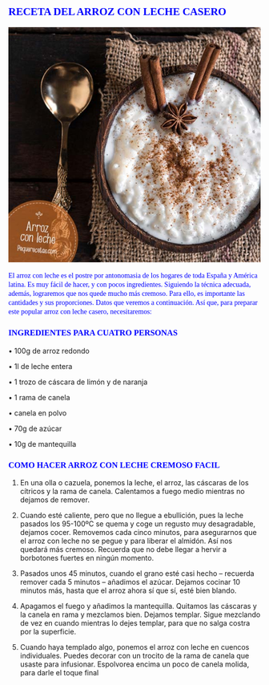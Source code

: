 ## <span style="Color:blue;Font-family:Castellar;Font-size:18;"> **RECETA DEL ARROZ CON LECHE CASERO** </span>


![imagenarroz](arroz.png)


<span style="Color:blue;Font-family:Times New Roman;Font-size:12;"> 
El arroz con leche es el postre por antonomasia de los hogares de toda España y América latina. Es muy fácil de hacer, y con pocos ingredientes. Siguiendo la técnica adecuada, además, lograremos que nos quede mucho más cremoso. Para ello, es importante las cantidades y sus proporciones. Datos que veremos a continuación. 
Así que, para preparar este popular arroz con leche casero, necesitaremos: </span>

### <span style="Color:blue;Font-family:Times New Roman;Font-size:14;"> **INGREDIENTES PARA CUATRO PERSONAS** </span>

•	100g de arroz redondo 

•	1l de leche entera 

•	1 trozo de cáscara de limón y de naranja 

•	1 rama de canela 

•	canela en polvo 

•	70g de azúcar 

•	10g de mantequilla
</span>

### <span style="Color:blue;Font-family:Times New Roman;Font-size:14;"> **COMO HACER ARROZ CON LECHE CREMOSO FACIL** </span>

1.	En una olla o cazuela, ponemos la leche, el arroz, las cáscaras de los cítricos y la rama de canela. Calentamos a fuego medio mientras no dejamos de remover.

2.	Cuando esté caliente, pero que no llegue a ebullición, pues la leche pasados los 95-100ºC se quema y coge un regusto muy desagradable, dejamos cocer. Removemos cada cinco minutos, para asegurarnos que el arroz con leche no se pegue y para liberar el almidón. Así nos quedará más cremoso. Recuerda que no debe llegar a hervir a borbotones fuertes en ningún momento.

3.	Pasados unos 45 minutos, cuando el grano esté casi hecho – recuerda remover cada 5 minutos – añadimos el azúcar. Dejamos cocinar 10 minutos más, hasta que el arroz ahora sí que sí, esté bien blando.

4.	Apagamos el fuego y añadimos la mantequilla. Quitamos las cáscaras y la canela en rama y mezclamos bien. Dejamos templar. Sigue mezclando de vez en cuando mientras lo dejes templar, para que no salga costra por la superficie.

5.	Cuando haya templado algo, ponemos el arroz con leche en cuencos individuales. Puedes decorar con un trocito de la rama de canela que usaste para infusionar. Espolvorea encima un poco de canela molida, para darle el toque final



